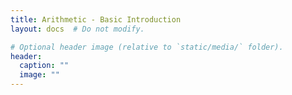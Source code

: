 ```yaml
---
title: Arithmetic - Basic Introduction
layout: docs  # Do not modify.

# Optional header image (relative to `static/media/` folder).
header:
  caption: ""
  image: ""
---
```


